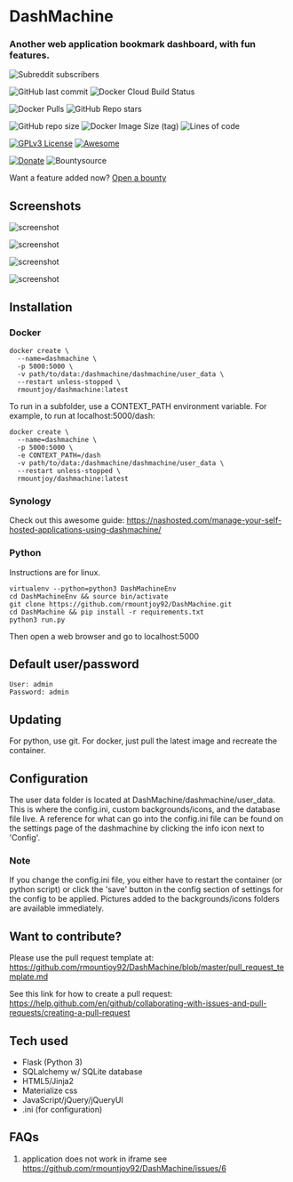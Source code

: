 # DashMachine
### Another web application bookmark dashboard, with fun features.
![Subreddit subscribers](https://img.shields.io/reddit/subreddit-subscribers/dashmachine?style=social)

![GitHub last commit](https://img.shields.io/github/last-commit/rmountjoy92/dashmachine)
![Docker Cloud Build Status](https://img.shields.io/docker/cloud/build/rmountjoy/dashmachine)

![Docker Pulls](https://img.shields.io/docker/pulls/rmountjoy/dashmachine)
![GitHub Repo stars](https://img.shields.io/github/stars/rmountjoy92/dashmachine?style=social)

![GitHub repo size](https://img.shields.io/github/repo-size/rmountjoy92/dashmachine)
![Docker Image Size (tag)](https://img.shields.io/docker/image-size/rmountjoy/dashmachine/latest?label=Docker%20Image%20Size)
![Lines of code](https://img.shields.io/tokei/lines/github/rmountjoy92/dashmachine)

[![GPLv3 License](https://img.shields.io/badge/License-GPL%20v3-yellow.svg)](https://opensource.org/licenses/)
[![Awesome](https://cdn.rawgit.com/sindresorhus/awesome/d7305f38d29fed78fa85652e3a63e154dd8e8829/media/badge.svg)](https://github.com/sindresorhus/awesome)

[![Donate](https://img.shields.io/badge/$-support-ff69b4.svg?style=flat)](https://liberapay.com/rmountjoy) 
![Bountysource](https://img.shields.io/bountysource/team/dashmachine/activity)

Want a feature added now? [Open a bounty](https://www.bountysource.com/teams/dashmachine-app)

## Screenshots

![screenshot](https://raw.githubusercontent.com/rmountjoy92/DashMachine/master/screenshot1.png)

![screenshot](https://raw.githubusercontent.com/rmountjoy92/DashMachine/master/screenshot2.png)

![screenshot](https://raw.githubusercontent.com/rmountjoy92/DashMachine/master/screenshot3.png)

![screenshot](https://raw.githubusercontent.com/rmountjoy92/DashMachine/master/screenshot4.png)


## Installation
### Docker
```
docker create \
  --name=dashmachine \
  -p 5000:5000 \
  -v path/to/data:/dashmachine/dashmachine/user_data \
  --restart unless-stopped \
  rmountjoy/dashmachine:latest
```
To run in a subfolder, use a CONTEXT_PATH environment variable. For example, to run at localhost:5000/dash:
```
docker create \
  --name=dashmachine \
  -p 5000:5000 \
  -e CONTEXT_PATH=/dash
  -v path/to/data:/dashmachine/dashmachine/user_data \
  --restart unless-stopped \
  rmountjoy/dashmachine:latest
```
### Synology
Check out this awesome guide: https://nashosted.com/manage-your-self-hosted-applications-using-dashmachine/
### Python
Instructions are for linux.
```
virtualenv --python=python3 DashMachineEnv
cd DashMachineEnv && source bin/activate
git clone https://github.com/rmountjoy92/DashMachine.git
cd DashMachine && pip install -r requirements.txt
python3 run.py
```
Then open a web browser and go to localhost:5000

## Default user/password
```
User: admin
Password: admin
```

## Updating
For python, use git. For docker, just pull the latest image and recreate the container.

## Configuration
The user data folder is located at DashMachine/dashmachine/user_data. This is where the config.ini, custom backgrounds/icons, and the database file live. A reference for what can go into the config.ini file can be found on the settings page of the dashmachine by clicking the info icon next to 'Config'. 

### Note
If you change the config.ini file, you either have to restart the container (or python script) or click the 'save' button in the config section of settings for the config to be applied. Pictures added to the backgrounds/icons folders are available immediately.

## Want to contribute?
Please use the pull request template at:
https://github.com/rmountjoy92/DashMachine/blob/master/pull_request_template.md

See this link for how to create a pull request:
https://help.github.com/en/github/collaborating-with-issues-and-pull-requests/creating-a-pull-request

## Tech used
* Flask (Python 3)
* SQLalchemy w/ SQLite database
* HTML5/Jinja2
* Materialize css
* JavaScript/jQuery/jQueryUI
* .ini (for configuration)

## FAQs
1. application does not work in iframe
see https://github.com/rmountjoy92/DashMachine/issues/6
